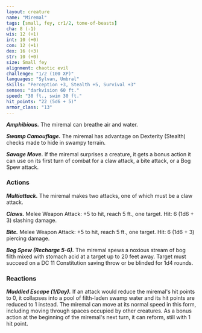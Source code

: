 ```yaml
---
layout: creature
name: "Miremal"
tags: [small, fey, cr1/2, tome-of-beasts]
cha: 8 (-1)
wis: 12 (+1)
int: 10 (+0)
con: 12 (+1)
dex: 16 (+3)
str: 10 (+0)
size: Small fey
alignment: chaotic evil
challenge: "1/2 (100 XP)"
languages: "Sylvan, Umbral"
skills: "Perception +3, Stealth +5, Survival +3"
senses: "darkvision 60 ft."
speed: "30 ft., swim 30 ft."
hit_points: "22 (5d6 + 5)"
armor_class: "13"
---
```


***Amphibious.*** The miremal can breathe air and water.

***Swamp Camouflage.*** The miremal has advantage on Dexterity (Stealth) checks made to hide in swampy terrain.

***Savage Move.*** If the miremal surprises a creature, it gets a bonus action it can use on its first turn of combat for a claw attack, a bite attack, or a Bog Spew attack.

### Actions

***Multiattack.*** The miremal makes two attacks, one of which must be a claw attack.

***Claws.*** Melee Weapon Attack: +5 to hit, reach 5 ft., one target. Hit: 6 (1d6 + 3) slashing damage.

***Bite.*** Melee Weapon Attack: +5 to hit, reach 5 ft., one target. Hit: 6 (1d6 + 3) piercing damage.

***Bog Spew (Recharge 5-6).*** The miremal spews a noxious stream of bog filth mixed with stomach acid at a target up to 20 feet away. Target must succeed on a DC 11 Constitution saving throw or be blinded for 1d4 rounds.

### Reactions

***Muddled Escape (1/Day).*** If an attack would reduce the miremal's hit points to 0, it collapses into a pool of filth-laden swamp water and its hit points are reduced to 1 instead. The miremal can move at its normal speed in this form, including moving through spaces occupied by other creatures. As a bonus action at the beginning of the miremal's next turn, it can reform, still with 1 hit point.

